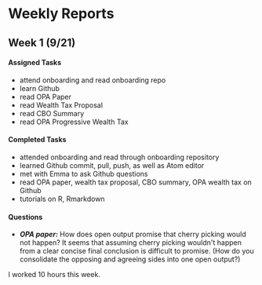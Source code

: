 # Weekly Reports
## Week 1 (9/21)
#### Assigned Tasks
- attend onboarding and read onboarding repo
- learn Github
- read OPA Paper
- read Wealth Tax Proposal
- read CBO Summary
- read OPA Progressive Wealth Tax

#### Completed Tasks
- attended onboarding and read through onboarding repository
- learned Github commit, pull, push, as well as Atom editor
- met with Emma to ask Github questions
- read OPA paper, wealth tax proposal, CBO summary, OPA wealth tax on Github
- tutorials on R, Rmarkdown

#### Questions
- __*OPA paper:*__ How does open output promise that cherry picking would not happen? It seems that assuming cherry picking wouldn't happen from a clear concise final conclusion is difficult to promise. (How do you consolidate the opposing and agreeing sides into one open output?)

I worked 10 hours this week. 
